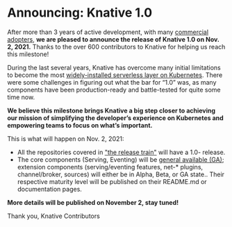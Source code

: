 # Announcing: Knative 1.0

After more than 3 years of active development, with many [commercial adopters](https://github.com/knative/community/blob/main/ADOPTERS.MD), **we are pleased to announce the release of Knative 1.0 on Nov. 2, 2021.** Thanks to the over 600 contributors to Knative for helping us reach this milestone!

During the last several years, Knative has overcome many initial limitations to become the most [widely-installed serverless layer on Kubernetes](https://www.cncf.io/wp-content/uploads/2020/11/CNCF_Survey_Report_2020.pdf). There were some challenges in figuring out what the bar for “1.0” was, as many components have been production-ready and battle-tested for quite some time now.

**We believe this milestone brings Knative a big step closer to achieving our mission of simplifying the developer’s experience on Kubernetes and empowering teams to focus on what’s important.**

This is what will happen on Nov. 2, 2021:

* All the repositories covered in ["the release train"](https://github.com/knative/release) will have a 1.0- release.
* The core components (Serving, Eventing) will be [general available (GA)](https://github.com/knative/community/blob/main/mechanics/MATURITY-LEVELS.md#stable); extension components (serving/eventing features, net-* plugins, channel/broker, sources) will either be in Alpha, Beta, or GA state.. Their respective maturity level will be published on their README.md or documentation pages.


**More details will be published on November 2, stay tuned!**

Thank you,
Knative Contributors
